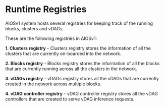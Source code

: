 # Runtime Registries
AIOSv1 system hosts several registries for keeping track of the running blocks, clusters and vDAGs.

These are the following registries in AIOSv1:

**1. Clusters registry** - Clusters registry stores the information of all the clusters that are currently on-boarded into the network.

**2. Blocks registry** - Blocks registry stores the information of all the blocks that are currently running across all the clusters in the network.

**3. vDAGs registry** - vDAGs registry stores all the vDAGs that are currently created in the network across multiple blocks.

**4. vDAG controller registry** - vDAG controller registry stores all the vDAG controllers that are created to serve vDAG inference requests. 
